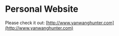 # Personal Website

Please check it out: [http://www.yanwanghunter.com](http://www.yanwanghunter.com)
